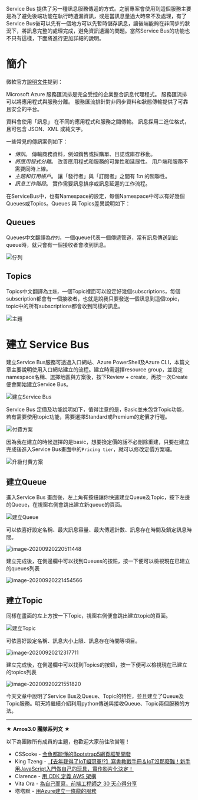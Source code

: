Service Bus 提供了另一種訊息服務傳遞的方式。之前專案會使用到這個服務主要是為了避免後端功能在執行時遺漏資訊，或是當訊息量過大時來不及處理，有了Service Bus後可以先有一個地方可以先暫時儲存訊息，讓後端能夠在非同步的狀況下，將訊息完整的處理完成，避免資訊遺漏的問題。當然Service Bus的功能也不只有這樣，下面將進行更加詳細的說明。

# 簡介

微軟官方[說明文件](https://docs.microsoft.com/zh-tw/azure/service-bus-messaging/service-bus-messaging-overview)提到：

Microsoft Azure 服務匯流排是完全受控的企業整合訊息代理程式。 服務匯流排可以將應用程式與服務分離。 服務匯流排針對非同步資料和狀態傳輸提供了可靠且安全的平台。

資料會使用「訊息」  在不同的應用程式和服務之間傳輸。 訊息採用二進位格式，且可包含 JSON、XML 或純文字。

一些常見的傳訊案例如下：

- *傳訊*。 傳輸商務資料，例如銷售或採購單、日誌或庫存移動。
- *將應用程式分離*。 改善應用程式和服務的可靠性和延展性。 用戶端和服務不需要同時上線。
- *主題和訂用帳戶*。 讓「發行者」與「訂閱者」之間有 1:n  的關聯性。
- *訊息工作階段*。 實作需要訊息排序或訊息延遲的工作流程。



在ServiceBus中，也有Namespace的設定，每個Namespace中可以有好幾個Queues或Topics。Queues 與 Topics差異說明如下：

## Queues

Queues中文翻譯為`佇列`，一個queue代表一個傳遞管道，當有訊息傳送到此queue時，就只會有一個接收者會收到訊息。

![佇列](https://raw.githubusercontent.com/HanInfinity/MDnoteImg/master/typora_uploadabout-service-bus-queue.png)



## Topics

Topics中文翻譯為`主題`，一個Topic裡面可以設定好幾個subscriptions，每個subscription都會有一個接收者，也就是說我只要發送一個訊息到這個topic，topic中的所有subscriptions都會收到同樣的訊息。

![主題](https://raw.githubusercontent.com/HanInfinity/MDnoteImg/master/typora_uploadabout-service-bus-topic.png)

# 建立 Service Bus

建立Service Bus服務可透過入口網站、Azure PowerShell及Azure CLI，本篇文章主要說明使用入口網站建立的流程。建立時需選擇resource group，並設定namespace名稱、選擇地區與方案後，按下Review + create，再按一次Create便會開始建立Service Bus。

![建立Service Bus](https://raw.githubusercontent.com/HanInfinity/MDnoteImg/master/typora_uploadimage-20200920210009945.png)

Service Bus 定價及功能說明如下，值得注意的是，Basic並未包含Topic功能，若有需要使用topic功能，需要選擇Standard或Premium的定價才行喔。

![付費方案](https://raw.githubusercontent.com/HanInfinity/MDnoteImg/master/typora_upload%E6%88%AA%E5%9C%96%202020-09-20%20%E4%B8%8B%E5%8D%889.00.44.png)

因為我在建立的時候選擇的是basic，想要換定價的話不必刪除重建，只要在建立完成後進入Service Bus畫面中的`Pricing tier`，就可以修改定價方案囉。

![升級付費方案](https://raw.githubusercontent.com/HanInfinity/MDnoteImg/master/typora_uploadtypora_uploadimage-20200920211929026.png)

## 建立Queue

進入Service Bus 畫面後，左上角有按鈕讓你快速建立Queue及Topic，按下左邊的Queue，在視窗右側會跳出建立新queue的頁面。

![建立Queue](https://raw.githubusercontent.com/HanInfinity/MDnoteImg/master/typora_uploadimage-20200920211838298.png)

可以依喜好設定名稱、最大訊息容量、最大傳遞計數、訊息存在時間及鎖定訊息時間。

![image-20200920220511448](https://raw.githubusercontent.com/HanInfinity/MDnoteImg/master/typora_uploadimage-20200920220511448.png)

建立完成後，在側邊欄中可以找到Queues的按鈕，按一下便可以檢視現在已建立的queues列表

![image-20200920221454566](https://raw.githubusercontent.com/HanInfinity/MDnoteImg/master/typora_uploadimage-20200920221454566.png)

## 建立Topic

同樣在畫面的左上方按一下Topic，視窗右側便會跳出建立topic的頁面。

![建立Topic](https://raw.githubusercontent.com/HanInfinity/MDnoteImg/master/typora_uploadimage-20200920211910506.png)

可依喜好設定名稱、訊息大小上限、訊息存在時間等項目。

![image-20200920212317711](https://raw.githubusercontent.com/HanInfinity/MDnoteImg/master/typora_uploadimage-20200920212317711.png)

建立完成後，在側邊欄中可以找到Topics的按鈕，按一下便可以檢視現在已建立的topics列表

![image-20200920221551820](https://raw.githubusercontent.com/HanInfinity/MDnoteImg/master/typora_uploadimage-20200920221551820.png)

今天文章中說明了Service Bus及Queue、Topic的特性，並且建立了Queue及Topic服務。明天將繼續介紹利用python傳送與接收Queue、Topic兩個服務的方法。



---
★ **Amos3.0 團隊系列文** ★  

以下為團隊所有成員的主題，也歡迎大家前往欣賞喔！

- CSScoke - [金魚都能懂的Bootstrap5網頁框架開發](https://ithelp.ithome.com.tw/users/20112550/ironman/3796)  
- King Tzeng - [【去年我得了IoT組冠軍!?】寫書教戰手冊＆IoT沒那麼難！新手用JavaScript入門做自己的玩具，實作影片化決定！](https://ithelp.ithome.com.tw/users/20103130/ironman/3712)  
- Clarence - [用 CDK 定義 AWS 架構](https://ithelp.ithome.com.tw/users/20117701/ironman/3734)  
- Vita Ora - [為自己而寫，前端工程師之 30 天心得分享](https://ithelp.ithome.com.tw/users/20112656/ironman/3799)  
- 塔塔默 - [用Azure建立一條龍的服務](https://ithelp.ithome.com.tw/users/20112552/ironman/3823)